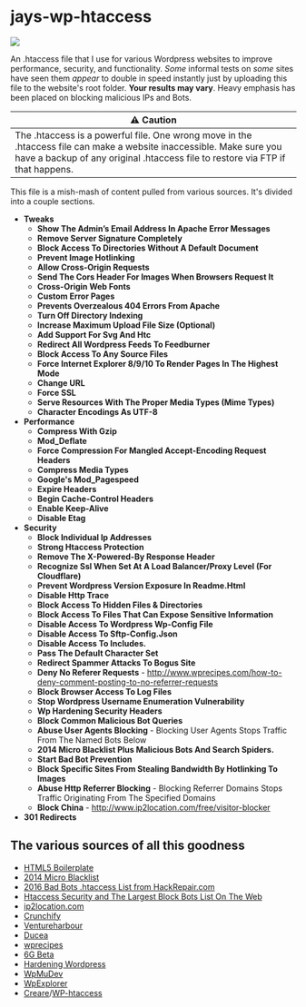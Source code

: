 # jays-wp-htaccess

![](http://i.imgur.com/uqqPJPb.jpg)

An .htaccess file that I use for various Wordpress websites to improve performance, security, and functionality.
*Some* informal tests on *some* sites have seen them *appear* to double in speed instantly just by uploading this file to the website's root folder. **Your results may vary**. Heavy emphasis has been placed on blocking malicious IPs and Bots.

:warning: Caution |
------------ |
The .htaccess is a powerful file. One wrong move in the .htaccess file can make a website inaccessible. Make sure you have a backup of any original .htaccess file to restore via FTP if that happens.|

This file is a mish-mash of content pulled from various sources. It's divided into a couple sections.

* **Tweaks**
  * **Show The Admin’s Email Address In Apache Error Messages**
  * **Remove Server Signature Completely**
  * **Block Access To Directories Without A Default Document**
  * **Prevent Image Hotlinking**
  * **Allow Cross-Origin Requests**
  * **Send The Cors Header For Images When Browsers Request It**
  * **Cross-Origin Web Fonts**
  * **Custom Error Pages**
  * **Prevents Overzealous 404 Errors From Apache**
  * **Turn Off Directory Indexing**
  * **Increase Maximum Upload File Size (Optional)**
  * **Add Support For Svg And Htc**
  * **Redirect All Wordpress Feeds To Feedburner**
  * **Block Access To Any Source Files**
  * **Force Internet Explorer 8/9/10 To Render Pages In The Highest Mode**
  * **Change URL**
  * **Force SSL**
  * **Serve Resources With The Proper Media Types (Mime Types)**
  * **Character Encodings As UTF-8**
* **Performance**
  * **Compress With Gzip**
  * **Mod_Deflate**
  * **Force Compression For Mangled Accept-Encoding Request Headers**
  * **Compress Media Types**
  * **Google's Mod_Pagespeed**
  * **Expire Headers**
  * **Begin Cache-Control Headers**
  * **Enable Keep-Alive**
  * **Disable Etag**
* **Security**
  * **Block Individual Ip Addresses**
  * **Strong Htaccess Protection**
  * **Remove The X-Powered-By Response Header**
  * **Recognize Ssl When Set At A Load Balancer/Proxy Level (For Cloudflare)**
  * **Prevent Wordpress Version Exposure In Readme.Html**
  * **Disable Http Trace**
  * **Block Access To Hidden Files & Directories**
  * **Block Access To Files That Can Expose Sensitive Information**
  * **Disable Access To Wordpress Wp-Config File**
  * **Disable Access To Sftp-Config.Json**
  * **Disable Access To Includes.**
  * **Pass The Default Character Set**
  * **Redirect Spammer Attacks To Bogus Site**
  * **Deny No Referer Requests** - http://www.wprecipes.com/how-to-deny-comment-posting-to-no-referrer-requests
  * **Block Browser Access To Log Files**
  * **Stop Wordpress Username Enumeration Vulnerability**
  * **Wp Hardening Security Headers**
  * **Block Common Malicious Bot Queries**
  * **Abuse User Agents Blocking** - Blocking User Agents Stops Traffic From The Named Bots Below
  * **2014 Micro Blacklist Plus Malicious Bots And Search Spiders.**
  * **Start Bad Bot Prevention**
  * **Block Specific Sites From Stealing Bandwidth By Hotlinking To Images**
  * **Abuse Http Referrer Blocking** - Blocking Referrer Domains Stops Traffic Originating From The Specified Domains
  * **Block China** - http://www.ip2location.com/free/visitor-blocker
* **301 Redirects**

## The various sources of all this goodness
* [HTML5 Boilerplate](https://github.com/h5bp/html5-boilerplate)
* [2014 Micro Blacklist](http://perishablepress.com/2014-micro-blacklist/)
* [2016 Bad Bots .htaccess List from HackRepair.com](http://pastebin.com/BPRv4TDd)
* [Htaccess Security and The Largest Block Bots List On The Web](http://www.allthingsdemocrat.com/block-bad-bots-in-htaccess.txt)
* [ip2location.com](http://www.ip2location.com/free/visitor-blocker)
* [Crunchify](http://crunchify.com/how-to-speed-up-wordpress-leveraging-browser-caching-via-htaccess/)
* [Ventureharbour](https://www.ventureharbour.com/improving-site-speed/)
* [Ducea](http://www.ducea.com/2007/10/22/apache-tips-disable-the-http-trace-method/)
* [wprecipes](http://www.wprecipes.com/how-to-deny-comment-posting-to-no-referrer-requests)
* [6G Beta](https://perishablepress.com/6g-beta/)
* [Hardening Wordpress](http://codex.wordpress.org/Hardening_WordPress)
* [WpMuDev](http://premium.wpmudev.org/blog/5-simple-htaccess-tips-to-tighten-your-sites-security/)
* [WpExplorer](http://www.wpexplorer.com/htaccess-wordpress-security/)
* [Creare](https://github.com/Creare)/[WP-htaccess](https://github.com/Creare/WP-htaccess)

